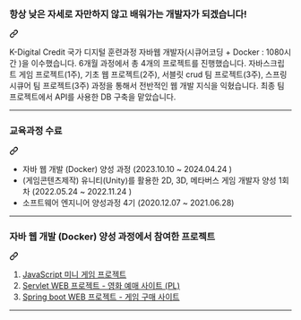 
<div class="markdown-heading" dir="auto"><h3 tabindex="-1" class="heading-element" dir="auto">항상 낮은 자세로 자만하지 않고 배워가는 개발자가 되겠습니다!</h3><a id="user-content-나를-소개하는-한-문장" class="anchor" aria-label="Permalink: 나를 소개하는 한 문장" href="#나를-소개하는-한-문장"><svg class="octicon octicon-link" viewBox="0 0 16 16" version="1.1" width="16" height="16" aria-hidden="true"><path d="m7.775 3.275 1.25-1.25a3.5 3.5 0 1 1 4.95 4.95l-2.5 2.5a3.5 3.5 0 0 1-4.95 0 .751.751 0 0 1 .018-1.042.751.751 0 0 1 1.042-.018 1.998 1.998 0 0 0 2.83 0l2.5-2.5a2.002 2.002 0 0 0-2.83-2.83l-1.25 1.25a.751.751 0 0 1-1.042-.018.751.751 0 0 1-.018-1.042Zm-4.69 9.64a1.998 1.998 0 0 0 2.83 0l1.25-1.25a.751.751 0 0 1 1.042.018.751.751 0 0 1 .018 1.042l-1.25 1.25a3.5 3.5 0 1 1-4.95-4.95l2.5-2.5a3.5 3.5 0 0 1 4.95 0 .751.751 0 0 1-.018 1.042.751.751 0 0 1-1.042.018 1.998 1.998 0 0 0-2.83 0l-2.5 2.5a1.998 1.998 0 0 0 0 2.83Z"></path></svg></a></div>
<p dir="auto">

K-Digital Credit 국가 디지털 훈련과정 자바웹 개발자(시큐어코딩 + Docker : 1080시간 )을 이수했습니다. 6개월 과정에서 총 4개의 프로젝트를 진행했습니다. 자바스크립트 게임 프로젝트(1주), 기초 웹 프로젝트(2주), 서블릿 crud 팀 프로젝트(3주), 스프링 시큐어 팀 프로젝트(3주) 과정을 통해서 전반적인 웹 개발 지식을 익혔습니다. 최종 팀 프로젝트에서 API를 사용한 DB 구축을 맡았습니다.
<hr>
<div class="markdown-heading" dir="auto"><h3 tabindex="-1" class="heading-element" dir="auto">교육과정 수료</h3><a id="user-content-교육과정-수료" class="anchor" aria-label="Permalink: 교육과정 수료" href="#교육과정-수료"><svg class="octicon octicon-link" viewBox="0 0 16 16" version="1.1" width="16" height="16" aria-hidden="true"><path d="m7.775 3.275 1.25-1.25a3.5 3.5 0 1 1 4.95 4.95l-2.5 2.5a3.5 3.5 0 0 1-4.95 0 .751.751 0 0 1 .018-1.042.751.751 0 0 1 1.042-.018 1.998 1.998 0 0 0 2.83 0l2.5-2.5a2.002 2.002 0 0 0-2.83-2.83l-1.25 1.25a.751.751 0 0 1-1.042-.018.751.751 0 0 1-.018-1.042Zm-4.69 9.64a1.998 1.998 0 0 0 2.83 0l1.25-1.25a.751.751 0 0 1 1.042.018.751.751 0 0 1 .018 1.042l-1.25 1.25a3.5 3.5 0 1 1-4.95-4.95l2.5-2.5a3.5 3.5 0 0 1 4.95 0 .751.751 0 0 1-.018 1.042.751.751 0 0 1-1.042.018 1.998 1.998 0 0 0-2.83 0l-2.5 2.5a1.998 1.998 0 0 0 0 2.83Z"></path></svg></a></div>
<ul dir="auto">
<li>자바 웹 개발 (Docker) 양성 과정 (2023.10.10 ~ 2024.04.24 )</li>
<li>(게임콘텐츠제작) 유니티(Unity)를 활용한 2D, 3D, 메타버스 게임 개발자 양성 1회차 (2022.05.24 ~ 2022.11.24 )
<li>소프트웨어 엔지니어 양성과정 4기 (2020.12.07 ~ 2021.06.28)</li>
</ul>
<hr>
<div class="markdown-heading" dir="auto"><h3 tabindex="-1" class="heading-element" dir="auto">자바 웹 개발 (Docker) 양성 과정에서 참여한 프로젝트</h3><a id="user-content-참여-프로젝트" class="anchor" aria-label="Permalink: 참여 프로젝트" href="#참여-프로젝트"><svg class="octicon octicon-link" viewBox="0 0 16 16" version="1.1" width="16" height="16" aria-hidden="true"><path d="m7.775 3.275 1.25-1.25a3.5 3.5 0 1 1 4.95 4.95l-2.5 2.5a3.5 3.5 0 0 1-4.95 0 .751.751 0 0 1 .018-1.042.751.751 0 0 1 1.042-.018 1.998 1.998 0 0 0 2.83 0l2.5-2.5a2.002 2.002 0 0 0-2.83-2.83l-1.25 1.25a.751.751 0 0 1-1.042-.018.751.751 0 0 1-.018-1.042Zm-4.69 9.64a1.998 1.998 0 0 0 2.83 0l1.25-1.25a.751.751 0 0 1 1.042.018.751.751 0 0 1 .018 1.042l-1.25 1.25a3.5 3.5 0 1 1-4.95-4.95l2.5-2.5a3.5 3.5 0 0 1 4.95 0 .751.751 0 0 1-.018 1.042.751.751 0 0 1-1.042.018 1.998 1.998 0 0 0-2.83 0l-2.5 2.5a1.998 1.998 0 0 0 0 2.83Z"></path></svg></a></div>
<ol dir="auto">
<li><a href="https://github.com/SJL0616/Pipes-Puzzule.github.io" rel="nofollow">JavaScript 미니 게임 프로젝트</a></li>
<li><a href="https://github.com/SJL0616/MovieProject" rel="nofollow">Servlet WEB 프로젝트 - 영화 예매 사이트 (PL) </a></li>
<li><a href="https://github.com/Tyrano1129/GameSaleProject" rel="nofollow">Spring boot WEB 프로젝트 - 게임 구매 사이트 </a></li>

</ol>
<hr>
<br>
